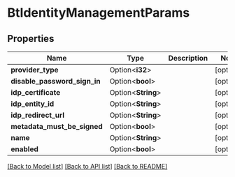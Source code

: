 # BtIdentityManagementParams

## Properties

Name | Type | Description | Notes
------------ | ------------- | ------------- | -------------
**provider_type** | Option<**i32**> |  | [optional]
**disable_password_sign_in** | Option<**bool**> |  | [optional]
**idp_certificate** | Option<**String**> |  | [optional]
**idp_entity_id** | Option<**String**> |  | [optional]
**idp_redirect_url** | Option<**String**> |  | [optional]
**metadata_must_be_signed** | Option<**bool**> |  | [optional]
**name** | Option<**String**> |  | [optional]
**enabled** | Option<**bool**> |  | [optional]

[[Back to Model list]](../README.md#documentation-for-models) [[Back to API list]](../README.md#documentation-for-api-endpoints) [[Back to README]](../README.md)


